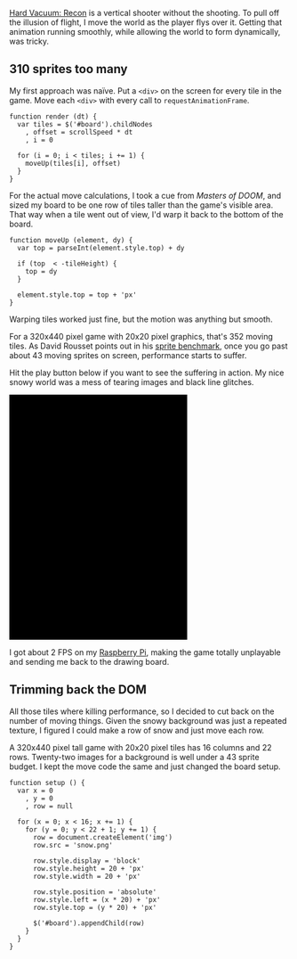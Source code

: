 <!--
title:  Smoothly scrolling a vertical shooter with JavaScript
created: 24 September 2013 - 5:59 am
updated: 27 September 2013 - 6:11 am
publish: 24 September 2013
slug: scroll-js
tags: coding, mobile
-->

[Hard Vacuum: Recon][] is a vertical shooter without the shooting. To pull off
the illusion of flight, I move the world as the player flys over it. Getting
that animation running smoothly, while allowing the world to form dynamically,
was tricky.

## 310 sprites too many ##

My first approach was na&iuml;ve. Put a `<div>` on the screen for every tile
in the game. Move each `<div>` with every call to `requestAnimationFrame`.

    function render (dt) {
      var tiles = $('#board').childNodes
        , offset = scrollSpeed * dt
        , i = 0

      for (i = 0; i < tiles; i += 1) {
        moveUp(tiles[i], offset)
      }
    }

For the actual move calculations, I took a cue from _Masters of DOOM_, and sized
my board to be one row of tiles taller than the game's visible area. That way
when a tile went out of view, I'd warp it back to the bottom of the board.

    function moveUp (element, dy) {
      var top = parseInt(element.style.top) + dy

      if (top  < -tileHeight) {
        top = dy
      }

      element.style.top = top + 'px'
    }

Warping tiles worked just fine, but the motion was anything but smooth.

For a 320x440 pixel game with 20x20 pixel graphics, that's 352 moving
tiles. As David Rousset points out in his [sprite benchmark][], once you go
past about 43 moving sprites on screen, performance starts to suffer.

Hit the play button below if you want to see the suffering in action. My nice
snowy world was a mess of tearing images and black line glitches.

<div class="game art" style="background: #000; position: relative; display: block; height: 440px; width: 320px; overflow: hidden">
<div id="naive-scroll" style="position: absolute; top: 0; left: 0"></div>
<div id="naive-scroll-play" style="position: absolute; top: 0; left: 0" class="icon icon-small icon-square"><div class="icon-play"></div></div>
</div>

I got about 2 FPS on my [Raspberry Pi][], making the game totally unplayable
and sending me back to the drawing board.

## Trimming back the DOM ##

All those tiles where killing performance, so I decided to cut back on the
number of moving things. Given the snowy background was just a repeated texture,
I figured I could make a row of snow and just move each row.

A 320x440 pixel tall game with 20x20 pixel tiles has 16 columns and 22 rows.
Twenty-two images for a background is well under a 43 sprite budget. I kept the
move code the same and just changed the board setup.

    function setup () {
      var x = 0
        , y = 0
        , row = null

      for (x = 0; x < 16; x += 1) {
        for (y = 0; y < 22 + 1; y += 1) {
          row = document.createElement('img')
          row.src = 'snow.png'

          row.style.display = 'block'
          row.style.height = 20 + 'px'
          row.style.width = 20 + 'px'

          row.style.position = 'absolute'
          row.style.left = (x * 20) + 'px'
          row.style.top = (y * 20) + 'px'

          $('#board').appendChild(row)
        }
      }
    }

<script type="text/javascript">
;(function () {
"use strict";

var ext = ['webkit', 'moz', 'ms', 'o']
  , last = 0
  , i = 0

for (i = 0; i < ext.length; i += 1) {
  if (window.requestAnimationFrame) {
    break
  }

  window.requestAnimationFrame = (
    window[ext[i] + 'RequestAnimationFrame']
  )

  window.cancelAnimationFrame = (
    window[ext[i] + 'CancelAnimationFrame'] ||
    window[ext[i] + 'CancelRequestAnimationFrame']
  )
}

if (!window.requestAnimationFrame || !window.cancelAnimationFrame) {
  window.requestAnimationFrame = function (callback) {
    var now = Date.now()
      , later = Math.max(last + 16, now)
    return setTimeout(function () {
      callback(last = later)
    }, later - now)
  }

  window.cancelAnimationFrame = clearTimeout
}
})()

function Timer () {
  this.reset()
}
Timer.prototype = {
  tick: function (now) {
    this.delta = (now - (this.then || now)) / 1000
    this.then = now
  }
, reset: function () {
    this.delta = 0
    this.then = null
  }
}

function Game (callback) {
  this.timer = new Timer()
  this.callback = callback
  this.raf = null
}
Game.prototype = {
  render: function (time) {
    this.play()
    this.timer.tick(time)
    this.callback(this.timer.delta)
  }
  , play: function () {
    var self = this
    this.raf = requestAnimationFrame(function (time) {
      self.render(time)
    })
  }
  , stop: function () {
    cancelAnimationFrame(this.raf)
    this.timer.reset()
  }
}

function addTouch (element, touchStart, touchEnd) {
  element.onmousedown = function (event) {
    if (touchStart) {
      touchStart(event)
    }
    document.onmousemove = function (event) {
      event.preventDefault()
    }
    document.onmouseup = function (event) {
      if (touchEnd) {
        touchEnd(event)
      }
      document.onmousemove = null
      document.onmouseup = null
    }
  }
  element.ontouchstart = function (event) {
    element.onmousedown = null
    if (touchStart) {
      touchStart(event)
    }
    document.ontouchmove = function (event) {
      event.preventDefault()
    }
    document.ontouchend = function (event) {
      if (touchEnd) {
        touchEnd(event)
      }
      document.ontouchmove = null
      document.ontouchend = null
    }
  }
}

var canvasHeight = 440
  , canvasWidth = 320
  , tileHeight = 20
  , tileWidth = 20
  , scrollSpeed = -20

function getTop (element) {
  return parseFloat(element.getAttribute('data-top'), 10)
}

function setTop (element, value) {
  element.setAttribute('data-top', value)
  element.style.top = ((value + 0.5) | 0) + 'px'
}

function moveUp (element, delta) {
  var offset = getTop(element) + delta
  if (offset <= -tileHeight) {
    offset = canvasHeight + delta
  }
  setTop(element, offset)
}

function naiveScrollRender (delta) {
  var tiles = document.getElementById('naive-scroll').childNodes
    , i = 0

  for (i = 0; i < tiles.length; i += 1) {
    moveUp(tiles[i], scrollSpeed * delta)
  }
}

function naiveScrollSetup () {
  var canvas = document.getElementById('naive-scroll')
    , play = document.getElementById('naive-scroll-play')
    , game = new Game(naiveScrollRender)
    , tile = null
    , x = 0
    , y = 0

  canvas.style.height = canvasHeight + 'px'
  canvas.style.width = canvasWidth + 'px'

  for (x = 0; x < (canvasWidth / tileWidth); x += 1) {
    for (y = 0; y < (canvasHeight / tileHeight) + 1; y += 1) {
      tile = document.createElement('img')
      tile.src = '/images/hvrecon-snow.png'
      tile.style.position = 'absolute'
      tile.style.left = (x * tileWidth) + 'px'
      tile.style.height = tileHeight + 'px'
      tile.style.width = tileWidth + 'px'
      setTop(tile, y * tileHeight)
      canvas.appendChild(tile)
    }
  }

  addTouch(play, function () {
    var icon = play.childNodes[0]
    if (icon.className === 'icon-play') {
      game.play()
      icon.className = 'icon-stop'
    }
    else {
      game.stop()
      icon.className = 'icon-play'
    }
  }, null)
}

naiveScrollSetup()
</script>


[Hard Vacuum: Recon]: /hvrecon "Frank Mitchell (js13kGames): Hard Vacuum: Recon"
[polyfill]: https://github.com/darius/requestAnimationFrame "Darius Bacon (GitHub): requestAnimationFrame"
[sprite benchmark]: http://sitepoint.com/html5-gaming-benchmarking-sprite-animations "David Rousset (sitepoint): HTML5 Gaming: Benchmarking Sprite Animations"
[Raspberry Pi]: http://raspberrypi.org/ "A ARM Linux computer for $35 USD"
